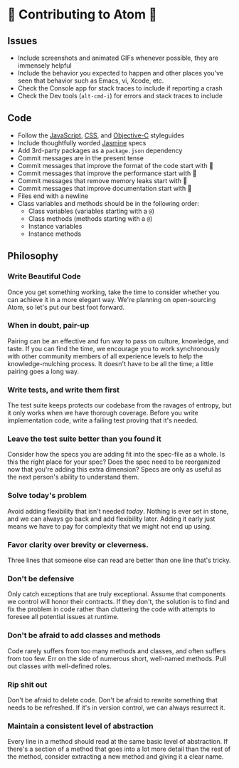 # :rotating_light: Contributing to Atom :rotating_light:


## Issues
  * Include screenshots and animated GIFs whenever possible, they are immensely
    helpful
  * Include the behavior you expected to happen and other places you've seen
    that behavior such as Emacs, vi, Xcode, etc.
  * Check the Console app for stack traces to include if reporting a crash
  * Check the Dev tools (`alt-cmd-i`) for errors and stack traces to include

## Code
  * Follow the [JavaScript](https://github.com/styleguide/javascript),
    [CSS](https://github.com/styleguide/css),
    and [Objective-C](https://github.com/github/objective-c-conventions)
    styleguides
  * Include thoughtfully worded [Jasmine](http://pivotal.github.com/jasmine/)
    specs
  * Add 3rd-party packages as a `package.json` dependency
  * Commit messages are in the present tense
  * Commit messages that improve the format of the code start with :lipstick:
  * Commit messages that improve the performance start with :racehorse:
  * Commit messages that remove memory leaks start with :non-potable_water:
  * Commit messages that improve documentation start with :memo:
  * Files end with a newline
  * Class variables and methods should be in the following order:
    * Class variables (variables starting with a `@`)
    * Class methods (methods starting with a `@`)
    * Instance variables
    * Instance methods

## Philosophy

### Write Beautiful Code
Once you get something working, take the time to consider whether you can achieve it in a more elegant way. We're planning on open-sourcing Atom, so let's put our best foot forward.

### When in doubt, pair-up
Pairing can be an effective and fun way to pass on culture, knowledge, and taste. If you can find the time, we encourage you to work synchronously with other community members of all experience levels to help the knowledge-mulching process. It doesn't have to be all the time; a little pairing goes a long way.

### Write tests, and write them first
The test suite keeps protects our codebase from the ravages of entropy, but it only works when we have thorough coverage. Before you write implementation code, write a  failing test proving that it's needed.

### Leave the test suite better than you found it
Consider how the specs you are adding fit into the spec-file as a whole. Is this the right place for your spec? Does the spec need to be reorganized now that you're adding this extra dimension? Specs are only as useful as the next person's ability to understand them.

### Solve today's problem
Avoid adding flexibility that isn't needed *today*. Nothing is ever set in stone, and we can always go back and add flexibility later. Adding it early just means we have to pay for complexity that we might not end up using.

### Favor clarity over brevity or cleverness.
Three lines that someone else can read are better than one line that's tricky.

### Don't be defensive
Only catch exceptions that are truly exceptional. Assume that components we control will honor their contracts. If they don't, the solution is to find and fix the problem in code rather than cluttering the code with attempts to foresee all potential issues at runtime.

### Don't be afraid to add classes and methods
Code rarely suffers from too many methods and classes, and  often suffers from too few. Err on the side of numerous short, well-named methods. Pull out classes with well-defined roles.

### Rip shit out
Don't be afraid to delete code. Don't be afraid to rewrite something that needs to be refreshed. If it's in version control, we can always resurrect it.

### Maintain a consistent level of abstraction
Every line in a method should read at the same basic level of abstraction. If there's a section of a method that goes into a lot more detail than the rest of the method, consider extracting a new method and giving it a clear name.
